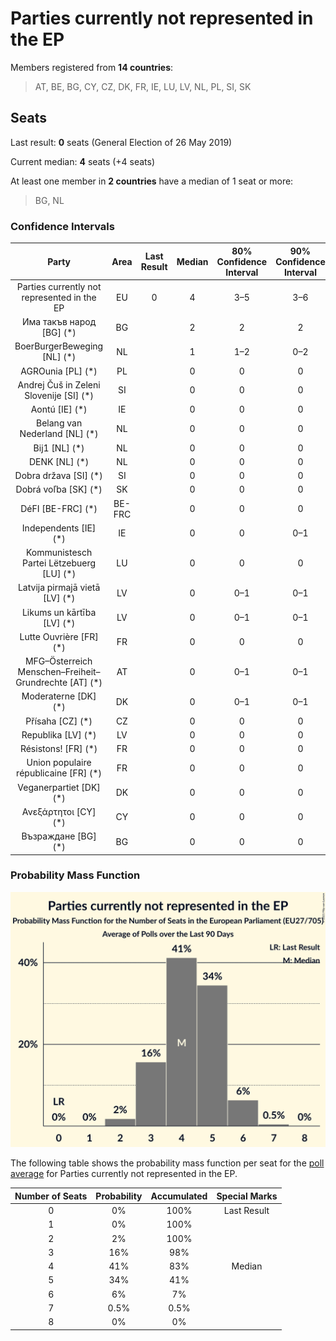 # Parties currently not represented in the EP

Members registered from **14 countries**:

> AT, BE, BG, CY, CZ, DK, FR, IE, LU, LV, NL, PL, SI, SK

## Seats

Last result: **0** seats (General Election of 26 May 2019)

Current median: **4** seats (+4 seats)

At least one member in **2 countries** have a median of 1 seat or more:

> BG, NL

### Confidence Intervals

| Party | Area | Last Result | Median | 80% Confidence Interval | 90% Confidence Interval | 95% Confidence Interval | 99% Confidence Interval |
|:-----:|:----:|:-----------:|:------:|:-----------------------:|:-----------------------:|:-----------------------:|:-----------------------:|
| Parties currently not represented in the EP | EU | 0 | 4 | 3–5 | 3–6 | 3–6 | 2–6 |
| Има такъв народ [BG] (*) | BG | | 2 | 2 | 2 | 2 | 2 |
| BoerBurgerBeweging [NL] (*) | NL | | 1 | 1–2 | 0–2 | 0–2 | 0–2 |
| AGROunia [PL] (*) | PL | | 0 | 0 | 0 | 0 | 0 |
| Andrej Čuš in Zeleni Slovenije [SI] (*) | SI | | 0 | 0 | 0 | 0 | 0 |
| Aontú [IE] (*) | IE | | 0 | 0 | 0 | 0 | 0 |
| Belang van Nederland [NL] (*) | NL | | 0 | 0 | 0 | 0 | 0 |
| Bij1 [NL] (*) | NL | | 0 | 0 | 0 | 0 | 0 |
| DENK [NL] (*) | NL | | 0 | 0 | 0 | 0 | 0 |
| Dobra država [SI] (*) | SI | | 0 | 0 | 0 | 0 | 0 |
| Dobrá voľba [SK] (*) | SK | | 0 | 0 | 0 | 0 | 0 |
| DéFI [BE-FRC] (*) | BE-FRC | | 0 | 0 | 0 | 0 | 0 |
| Independents [IE] (*) | IE | | 0 | 0 | 0–1 | 0–1 | 0–1 |
| Kommunistesch Partei Lëtzebuerg [LU] (*) | LU | | 0 | 0 | 0 | 0 | 0 |
| Latvija pirmajā vietā [LV] (*) | LV | | 0 | 0–1 | 0–1 | 0–1 | 0–1 |
| Likums un kārtība [LV] (*) | LV | | 0 | 0–1 | 0–1 | 0–1 | 0–1 |
| Lutte Ouvrière [FR] (*) | FR | | 0 | 0 | 0 | 0 | 0 |
| MFG–Österreich Menschen–Freiheit–Grundrechte [AT] (*) | AT | | 0 | 0–1 | 0–1 | 0–1 | 0–1 |
| Moderaterne [DK] (*) | DK | | 0 | 0–1 | 0–1 | 0–1 | 0–1 |
| Přísaha [CZ] (*) | CZ | | 0 | 0 | 0 | 0 | 0 |
| Republika [LV] (*) | LV | | 0 | 0 | 0 | 0 | 0 |
| Résistons! [FR] (*) | FR | | 0 | 0 | 0 | 0 | 0 |
| Union populaire républicaine [FR] (*) | FR | | 0 | 0 | 0 | 0 | 0 |
| Veganerpartiet [DK] (*) | DK | | 0 | 0 | 0 | 0 | 0 |
| Ανεξάρτητοι [CY] (*) | CY | | 0 | 0 | 0 | 0 | 0 |
| Възраждане [BG] (*) | BG | | 0 | 0 | 0 | 0 | 0 |

### Probability Mass Function

![Graph with seats probability mass function not yet produced](average-2021-12-31-seats-pmf-partiescurrentlynotrepresentedintheep.png "Seats Probability Mass Function")

The following table shows the probability mass function per seat for the [poll average](average-2021-12-31.html) for Parties currently not represented in the EP.

| Number of Seats | Probability | Accumulated | Special Marks |
|:---------------:|:-----------:|:-----------:|:-------------:|
| 0 | 0% | 100% | Last Result |
| 1 | 0% | 100% |  |
| 2 | 2% | 100% |  |
| 3 | 16% | 98% |  |
| 4 | 41% | 83% | Median |
| 5 | 34% | 41% |  |
| 6 | 6% | 7% |  |
| 7 | 0.5% | 0.5% |  |
| 8 | 0% | 0% |  |


